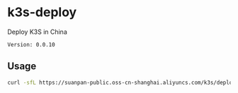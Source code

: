 # k3s-deploy
Deploy K3S in China

`Version: 0.0.10`

## Usage
``` bash
curl -sfL https://suanpan-public.oss-cn-shanghai.aliyuncs.com/k3s/deploy.sh | sh -
```
